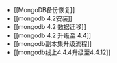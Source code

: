 - [[MongoDB备份恢复]]
- [[mongodb 4.2安装]]
- [[mongodb 4.2 数据迁移]]
- [[mongodb 4.2 升级至 4.4]]
- [[mongodb副本集升级流程]]
- [[mongodb线上4.4.4升级至4.4.12]]
